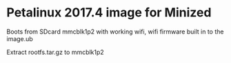 # Petalinux 2017.4 image for Minized

Boots from SDcard mmcblk1p2 with working wifi, wifi firmware built in to the image.ub

Extract rootfs.tar.gz to mmcblk1p2
